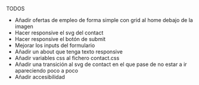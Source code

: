 TODOS
- Añadir ofertas de empleo de forma simple con grid al home debajo de la imagen
- Hacer responsive el svg del contact
- Hacer responsive el botón de submit
- Mejorar los inputs del formulario
- Añadir un about que tenga texto responsive
- Añadir variables css al fichero contact.css
- Añadir una transición al svg de contact en el que pase de no estar a ir apareciendo poco a poco
- Añadir accesibilidad
